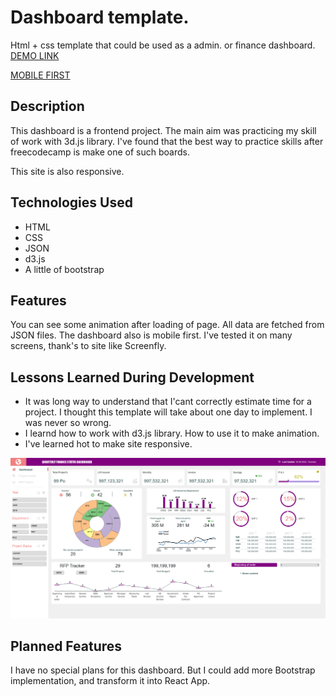 # Dashboard template.
Html + css template that could be used as a admin. or finance dashboard. 
[DEMO LINK](https://eugenelapanik.com/dashboard/)

[MOBILE FIRST](http://www.responsinator.com/?url=https%3A%2F%2Feugenelapanik.com%2Fdashboard%2F)

## Description
This dashboard is a frontend project. The main aim was practicing my skill of work with 3d.js library. I've found that the best way to practice skills after freecodecamp is make one of such boards. 

This site is also responsive. 

## Technologies Used

- HTML
- CSS
- JSON
- d3.js
- A little of bootstrap

## Features
You can see some animation after loading of page. All data are fetched from JSON files. 
The dashboard also is mobile first. I've tested it on many screens, thank's to site like Screenfly. 


## Lessons Learned During Development
- It was long way to understand that I'cant correctly estimate time for a project. I thought this template will take about one day to implement. I was never so wrong. 
- I learnd how to work with d3.js library. How to use it to make animation.
- I've learned hot to make site responsive. 

![Dashboard Screenshot](Screenshot_full.png "Screenshot")


## Planned Features
I have no special plans for this dashboard. But I could add more Bootstrap implementation, 
and transform it into React App. 
